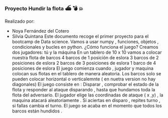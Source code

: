 ### Proyecto Hundir la flota  ⛴️ 💣 💥
Realizado por: 
+ Noya Fernández del Cotero
+ Silvia Quintana
Este documento recoge el primer proyecto para el bootcamp de Data science.
Vamos a usar numpy , funciones, objetos , condicionales y bucles en python.
¿Cómo funciona el juego?
Creamos  dos jugadores: tú y la máquina
En un  tablero de 10 x 10 vamos a colocar nuestra flota de barcos 
4 barcos de 1 posición de eslora 
3 barcos de 2 posiciones de eslora
2 barcos de 3 posiciones de eslora
1 barco de 4 posiciones de eslora
El juego comienza cuando , jugador y maquina colocan sus flotas  en el tablero de manera aleatoria. 
Los barcos solo se pueden colocar horizontal o verticalemnte ( en nuetra version no hay diagonales)
El juego consiste en : Disparar , comprobar el estado de la flota y responder al ataque disparando , hasta que hundamos toda la flota del adversario.
El jugador elige las coordinadas de ataque ( x ,y) , la maquina atacará aleatoriamente .
Si aciertas en disparo , repites turno , si fallas cambia el turno.
El juego se acaba en el momento que todos los barcos están hundidos .
